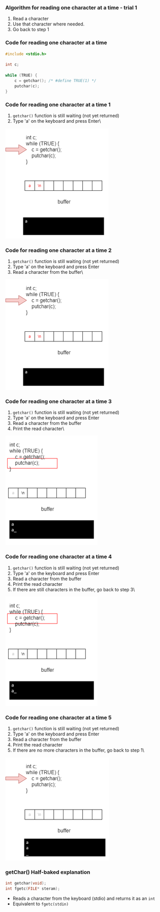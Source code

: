 ### Algorithm for reading one character at a time - trial 1
1. Read a character
2. Use that character where needed.
3. Go back to step 1

### Code for reading one character at a time
```c
#include <stdio.h>

int c;

while (TRUE) {
    c = getchar(); /* #define TRUE(1) */
    putchar(c);
}
```

### Code for reading one character at a time 1
1. `getchar()` function is still waiting (not yet returned)
2. Type 'a' on the keyboard and press Enter\
  
!['input1'](./input1.png)
  
  
### Code for reading one character at a time 2
1. `getchar()` function is still waiting (not yet returned)
2. Type 'a' on the keyboard and press Enter
3. Read a character from the buffer\
  
!['input2'](./input2.png)
  
  
### Code for reading one character at a time 3
1. `getchar()` function is still waiting (not yet returned)
2. Type 'a' on the keyboard and press Enter
3. Read a character from the buffer
4. Print the read character\
  
!['input3'](./input3.png)
  
  
### Code for reading one character at a time 4
1. `getchar()` function is still waiting (not yet returned)
2. Type 'a' on the keyboard and press Enter
3. Read a character from the buffer
4. Print the read character
5. If there are still characters in the buffer, go back to step 3\
  
!['input4'](./input4.png)
  
  
### Code for reading one character at a time 5
1. `getchar()` function is still waiting (not yet returned)
2. Type 'a' on the keyboard and press Enter
3. Read a character from the buffer
4. Print the read character
5. If there are no more characters in the buffer, go back to step 1\
  
!['input5'](./input5.png)
  
  


  
### getChar() Half-baked explanation
```c
int getchar(void);
int fgetc(FILE* steram);
```
- Reads a character from the keyboard (stdio) and returns it as an `int`
- Equivalent to `fgetc(stdin)`


